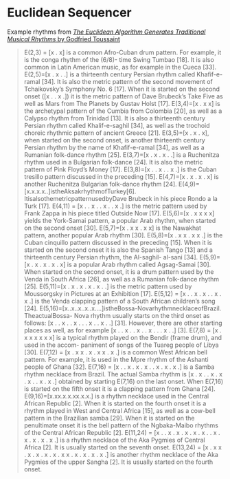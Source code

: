 # Euclidean Sequencer

Example rhythms from [*The Euclidean Algorithm Generates Traditional Musical Rhythms* by Godfried Toussaint](http://cgm.cs.mcgill.ca/~godfried/publications/banff.pdf)

> E(2,3) = [x . x] is a common Afro-Cuban drum pattern. For example, it is the conga rhythm of the (6/8)- time Swing Tumbao [18]. It is also common in Latin American music, as for example in the Cueca [33].
> E(2,5)=[x . x . .] is a thirteenth century Persian rhythm called Khafif-e-ramal [34]. It is also the metric pattern of the second movement of Tchaikovsky’s Symphony No. 6 [17]. When it is started on the second onset ([x . . x .]) it is the metric pattern of Dave Brubeck’s Take Five as well as Mars from The Planets by Gustav Holst [17].
> E(3,4)=[x . x x] is the archetypal pattern of the Cumbia from Colombia [20], as well as a Calypso rhythm from Trinidad [13]. It is also a thirteenth century Persian rhythm called Khalif-e-saghil [34], as well as the trochoid choreic rhythmic pattern of ancient Greece [21].
> E(3,5)=[x . x . x], when started on the second onset, is another thirteenth century Persian rhythm by the name of Khafif-e-ramal [34], as well as a Rumanian folk-dance rhythm [25].
> E(3,7)=[x . x . x . .] is a Ruchenitza rhythm used in a Bulgarian folk-dance [24]. It is also the metric pattern of Pink Floyd’s Money [17].
> E(3,8)=[x . . x . . x .] is the Cuban tresillo pattern discussed in the preceding [15].
> E(4,7)=[x . x . x . x] is another Ruchenitza Bulgarian folk-dance rhythm [24]. E(4,9)=[x.x.x.x..]istheAksakrhythmofTurkey[6]. ItisalsothemetricpatternusedbyDave
> Brubeck in his piece Rondo a la Turk [17].
> E(4,11) = [x . . x . . x . . x .] is the metric pattern used by Frank Zappa in his piece titled Outside Now [17]. E(5,6)=[x . x x x x] yields the York-Samai pattern, a popular Arab rhythm, when started on the second
> onset [30].
> E(5,7)=[x . x x . x x] is the Nawakhat pattern, another popular Arab rhythm [30].
> E(5,8)=[x . x x . x x .] is the Cuban cinquillo pattern discussed in the preceding [15]. When it is started
> on the second onset it is also the Spanish Tango [13] and a thirteenth century Persian rhythm, the Al-saghil- al-sani [34].
> E(5,9)=[x . x . x . x . x] is a popular Arab rhythm called Agsag-Samai [30]. When started on the second onset, it is a drum pattern used by the Venda in South Africa [26], as well as a Rumanian folk-dance rhythm [25].
> E(5,11)=[x . x . x . x . x . .] is the metric pattern used by Moussorgsky in Pictures at an Exhibition [17]. E(5,12) = [x . . x . x . . x . x .] is the Venda clapping pattern of a South African children’s song [24]. E(5,16)=[x..x..x..x..x....]istheBossa-NovarhythmnecklaceofBrazil. TheactualBossa-
> Nova rhythm usually starts on the third onset as follows: [x . . x . . x . . . x . . x . .] [31]. However, there are other starting places as well, as for example [x . . x . . x . . x . . . x . .] [3].
> E(7,8) = [x . x x x x x x] is a typical rhythm played on the Bendir (frame drum), and used in the accom- paniment of songs of the Tuareg people of Libya [30].
> E(7,12) = [x . x x . x . x x . x .] is a common West African bell pattern. For example, it is used in the Mpre rhythm of the Ashanti people of Ghana [32].
> E(7,16) = [x . . x . x . x . . x . x . x .] is a Samba rhythm necklace from Brazil. The actual Samba rhythm is [x . x . . x . x . x . . x . x .] obtained by starting E(7,16) on the last onset. When E(7,16) is started on the fifth onset it is a clapping pattern from Ghana [24].
> E(9,16)=[x.xx.x.x.xx.x.x.] is a rhythm necklace used in the Central African Republic [2]. When it is started on the fourth onset it is a rhythm played in West and Central Africa [15], as well as a cow-bell pattern in the Brazilian samba [29]. When it is started on the penultimate onset it is the bell pattern of the Ngbaka-Maibo rhythms of the Central African Republic [2].
> E(11,24) = [x . . x . x . x . x . x . . x . x . x . x . x .] is a rhythm necklace of the Aka Pygmies of Central Africa [2]. It is usually started on the seventh onset.
> E(13,24) = [x . x x . x . x . x . x . x x . x . x . x . x .] is another rhythm necklace of the Aka Pygmies of the upper Sangha [2]. It is usually started on the fourth onset.